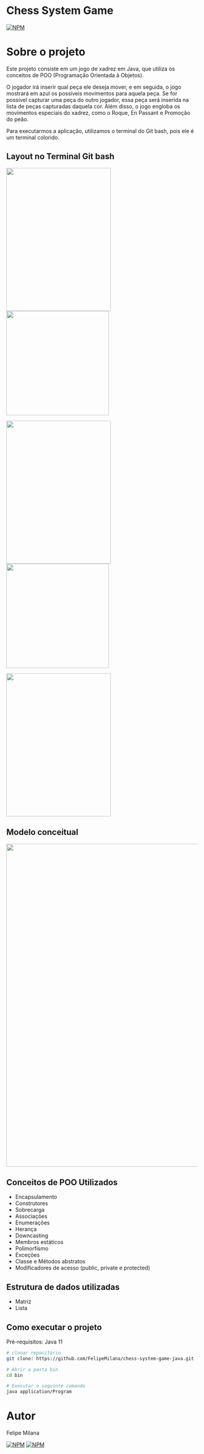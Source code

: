 
# Chess System Game
[![NPM](https://img.shields.io/npm/l/java)](https://github.com/FelipeMilana/chess-system-game-java/blob/master/LICENSE)

# Sobre o projeto
Este projeto consiste em um jogo de xadrez em Java, que utiliza os conceitos de POO (Programação Orientada à Objetos). 

O jogador irá inserir qual peça ele deseja mover, e em seguida, o jogo mostrará em azul os possíveis movimentos para aquela peça. Se for possível capturar uma peça do outro jogador, 
essa peça será inserida na lista de peças capturadas daquela cor. Além disso, o jogo engloba os movimentos especiais do xadrez, como o Roque, En Passant e Promoção do peão.

Para executarmos a aplicação, utilizamos o terminal do Git bash, pois ele é um terminal colorido.

## Layout no Terminal Git bash

<p>
  <img width="275" height="377" src=https://github.com/FelipeMilana/Assets/blob/main/chess%231.png>
  <img width="270" height="275" src=https://github.com/FelipeMilana/Assets/blob/main/chess%232.png>
</p>

<p>
  <img width="275" height="377" src=https://github.com/FelipeMilana/Assets/blob/main/chess%233.png>
  <img width="270" height="275" src=https://github.com/FelipeMilana/Assets/blob/main/chess%234.png>
</p>

<p>
  <img width="275" height="377" src=https://github.com/FelipeMilana/Assets/blob/main/chess%235.png>
</p>

## Modelo conceitual
<p>
  <img width="796" height="851" src=https://github.com/FelipeMilana/Assets/blob/main/chess-system-design.png>
</p>

## Conceitos de POO Utilizados
- Encapsulamento
- Construtores
- Sobrecarga
- Associações
- Enumerações
- Herança
- Downcasting
- Membros estáticos
- Polimorfismo
- Exceções
- Classe e Métodos abstratos
- Modificadores de acesso (public, private e protected)

## Estrutura de dados utilizadas
- Matriz
- Lista

## Como executar o projeto

Pré-requisitos: Java 11


```bash
# clonar repositório
git clone: https://github.com/FelipeMilana/chess-system-game-java.git

# Abrir a pasta bin
cd bin

# Executar o seguinte comando
java application/Program

```

# Autor

Felipe Milana

[![NPM](https://img.shields.io/badge/LinkedIn-0077B5?style=for-the-badge&logo=linkedin&logoColor=white)](https://www.linkedin.com/in/felipemilana)  [![NPM](https://img.shields.io/badge/Gmail-D14836?style=for-the-badge&logo=gmail&logoColor=white)](mailto:felipe.milana97@gmail.com)

